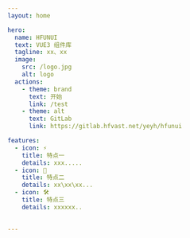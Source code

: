 ```yaml
---
layout: home

hero:
  name: HFUNUI
  text: VUE3 组件库
  tagline: xx、xx
  image:
    src: /logo.jpg
    alt: logo
  actions:
    - theme: brand
      text: 开始
      link: /test
    - theme: alt
      text: GitLab
      link: https://gitlab.hfvast.net/yeyh/hfunui

features:
  - icon: ⚡️
    title: 特点一
    details: xxx.....
  - icon: 🖖
    title: 特点二
    details: xx\xx\xx...
  - icon: 🛠️
    title: 特点三
    details: xxxxxx..

    
---
```


<style>
:root {
    --vp-home-hero-name-color: transparent;
    --vp-home-hero-name-background: -webkit-linear-gradient(120deg, #bd34fe, #41d1ff);
}
</style>